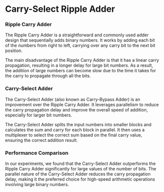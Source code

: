 # Carry-Select Ripple Adder

### Ripple Carry Adder
The Ripple Carry Adder is a straightforward and commonly used adder design that sequentially adds binary numbers. It works by adding each bit of the numbers from right to left, carrying over any carry bit to the next bit position.

The main disadvantage of the Ripple Carry Adder is that it has a linear carry propagation, resulting in a longer delay for large bit numbers. As a result, the addition of large numbers can become slow due to the time it takes for the carry to propagate through all the bits.

### Carry-Select Adder
The Carry-Select Adder (also known as Carry-Bypass Adder) is an improvement over the Ripple Carry Adder. It leverages parallelism to reduce the carry propagation delay and improve the overall speed of addition, especially for larger bit numbers.

The Carry-Select Adder splits the input numbers into smaller blocks and calculates the sum and carry for each block in parallel. It then uses a multiplexer to select the correct sum based on the final carry value, ensuring the correct addition result.

### Performance Comparison
In our experiments, we found that the Carry-Select Adder outperforms the Ripple Carry Adder significantly for large values of the number of bits. The parallel nature of the Carry-Select Adder reduces the carry propagation delay, making it the preferred choice for high-speed arithmetic operations involving large binary numbers.

